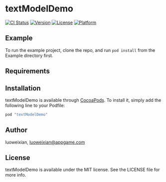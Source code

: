 # textModelDemo

[![CI Status](http://img.shields.io/travis/luoweixian/textModelDemo.svg?style=flat)](https://travis-ci.org/luoweixian/textModelDemo)
[![Version](https://img.shields.io/cocoapods/v/textModelDemo.svg?style=flat)](http://cocoapods.org/pods/textModelDemo)
[![License](https://img.shields.io/cocoapods/l/textModelDemo.svg?style=flat)](http://cocoapods.org/pods/textModelDemo)
[![Platform](https://img.shields.io/cocoapods/p/textModelDemo.svg?style=flat)](http://cocoapods.org/pods/textModelDemo)

## Example

To run the example project, clone the repo, and run `pod install` from the Example directory first.

## Requirements

## Installation

textModelDemo is available through [CocoaPods](http://cocoapods.org). To install
it, simply add the following line to your Podfile:

```ruby
pod "textModelDemo"
```

## Author

luoweixian, luoweixian@appgame.com

## License

textModelDemo is available under the MIT license. See the LICENSE file for more info.
